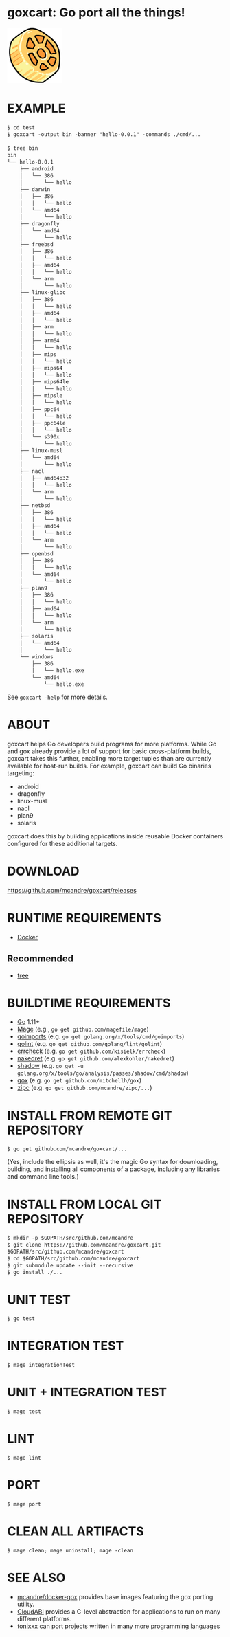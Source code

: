 # goxcart: Go port all the things!

![goxcart-logo](https://raw.githubusercontent.com/mcandre/goxcart/master/goxcart.png)

# EXAMPLE

```console
$ cd test
$ goxcart -output bin -banner "hello-0.0.1" -commands ./cmd/...

$ tree bin
bin
└── hello-0.0.1
    ├── android
    │   └── 386
    │       └── hello
    ├── darwin
    │   ├── 386
    │   │   └── hello
    │   └── amd64
    │       └── hello
    ├── dragonfly
    │   └── amd64
    │       └── hello
    ├── freebsd
    │   ├── 386
    │   │   └── hello
    │   ├── amd64
    │   │   └── hello
    │   └── arm
    │       └── hello
    ├── linux-glibc
    │   ├── 386
    │   │   └── hello
    │   ├── amd64
    │   │   └── hello
    │   ├── arm
    │   │   └── hello
    │   ├── arm64
    │   │   └── hello
    │   ├── mips
    │   │   └── hello
    │   ├── mips64
    │   │   └── hello
    │   ├── mips64le
    │   │   └── hello
    │   ├── mipsle
    │   │   └── hello
    │   ├── ppc64
    │   │   └── hello
    │   ├── ppc64le
    │   │   └── hello
    │   └── s390x
    │       └── hello
    ├── linux-musl
    │   └── amd64
    │       └── hello
    ├── nacl
    │   ├── amd64p32
    │   │   └── hello
    │   └── arm
    │       └── hello
    ├── netbsd
    │   ├── 386
    │   │   └── hello
    │   ├── amd64
    │   │   └── hello
    │   └── arm
    │       └── hello
    ├── openbsd
    │   ├── 386
    │   │   └── hello
    │   └── amd64
    │       └── hello
    ├── plan9
    │   ├── 386
    │   │   └── hello
    │   ├── amd64
    │   │   └── hello
    │   └── arm
    │       └── hello
    ├── solaris
    │   └── amd64
    │       └── hello
    └── windows
        ├── 386
        │   └── hello.exe
        └── amd64
            └── hello.exe
```

See `goxcart -help` for more details.

# ABOUT

goxcart helps Go developers build programs for more platforms. While Go and gox already provide a lot of support for basic cross-platform builds, goxcart takes this further, enabling more target tuples than are currently available for host-run builds. For example, goxcart can build Go binaries targeting:

* android
* dragonfly
* linux-musl
* nacl
* plan9
* solaris

goxcart does this by building applications inside reusable Docker containers configured for these additional targets.

# DOWNLOAD

https://github.com/mcandre/goxcart/releases

# RUNTIME REQUIREMENTS

* [Docker](https://www.docker.com/)

## Recommended

* [tree](https://linux.die.net/man/1/tree)

# BUILDTIME REQUIREMENTS

* [Go](https://golang.org/) 1.11+
* [Mage](https://magefile.org/) (e.g., `go get github.com/magefile/mage`)
* [goimports](https://godoc.org/golang.org/x/tools/cmd/goimports) (e.g. `go get golang.org/x/tools/cmd/goimports`)
* [golint](https://github.com/golang/lint) (e.g. `go get github.com/golang/lint/golint`)
* [errcheck](https://github.com/kisielk/errcheck) (e.g. `go get github.com/kisielk/errcheck`)
* [nakedret](https://github.com/alexkohler/nakedret) (e.g. `go get github.com/alexkohler/nakedret`)
* [shadow](golang.org/x/tools/go/analysis/passes/shadow/cmd/shadow) (e.g. `go get -u golang.org/x/tools/go/analysis/passes/shadow/cmd/shadow`)
* [gox](https://github.com/mitchellh/gox) (e.g. `go get github.com/mitchellh/gox`)
* [zipc](https://github.com/mcandre/zipc) (e.g. `go get github.com/mcandre/zipc/...`)

# INSTALL FROM REMOTE GIT REPOSITORY

```console
$ go get github.com/mcandre/goxcart/...
```

(Yes, include the ellipsis as well, it's the magic Go syntax for downloading, building, and installing all components of a package, including any libraries and command line tools.)

# INSTALL FROM LOCAL GIT REPOSITORY

```console
$ mkdir -p $GOPATH/src/github.com/mcandre
$ git clone https://github.com/mcandre/goxcart.git $GOPATH/src/github.com/mcandre/goxcart
$ cd $GOPATH/src/github.com/mcandre/goxcart
$ git submodule update --init --recursive
$ go install ./...
```

# UNIT TEST

```console
$ go test
```

# INTEGRATION TEST

```console
$ mage integrationTest
```

# UNIT + INTEGRATION TEST

```console
$ mage test
```

# LINT

```console
$ mage lint
```

# PORT

```console
$ mage port
```

# CLEAN ALL ARTIFACTS

```console
$ mage clean; mage uninstall; mage -clean
```

# SEE ALSO

* [mcandre/docker-gox](https://github.com/mcandre/docker-gox) provides base images featuring the gox porting utility.
* [CloudABI](https://nuxi.nl/) provides a C-level abstraction for applications to run on many different platforms.
* [tonixxx](https://github.com/mcandre/tonixxx) can port projects written in many more programming languages
